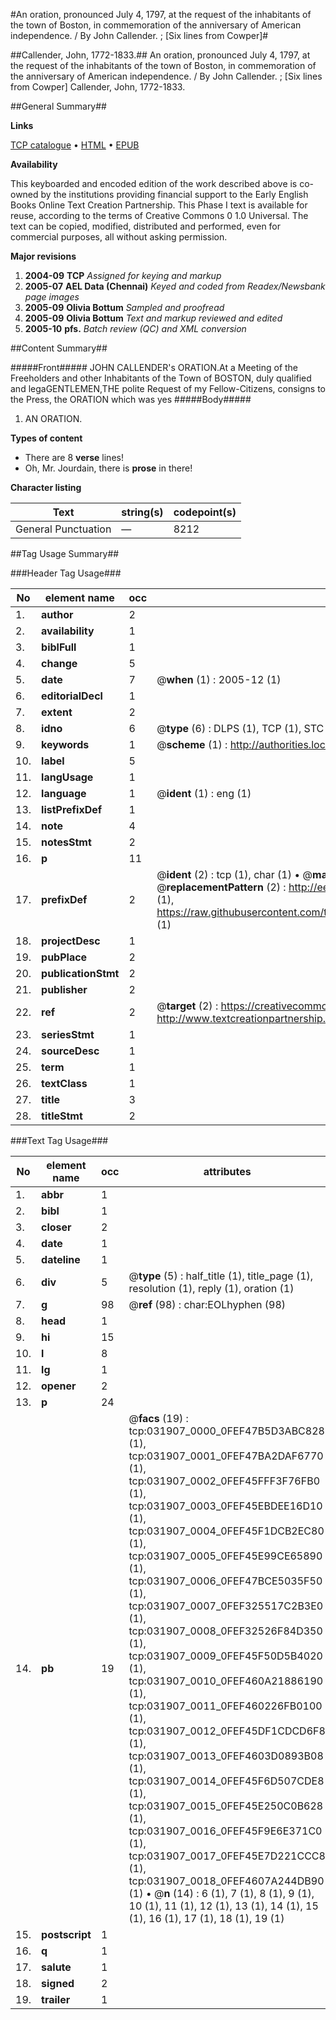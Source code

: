 #An oration, pronounced July 4, 1797, at the request of the inhabitants of the town of Boston, in commemoration of the anniversary of American independence. / By John Callender. ; [Six lines from Cowper]#

##Callender, John, 1772-1833.##
An oration, pronounced July 4, 1797, at the request of the inhabitants of the town of Boston, in commemoration of the anniversary of American independence. / By John Callender. ; [Six lines from Cowper]
Callender, John, 1772-1833.

##General Summary##

**Links**

[TCP catalogue](http://www.ota.ox.ac.uk/tcp/)  • 
[HTML](http://tei.it.ox.ac.uk/tcp/Texts-HTML/free/N24/N24130.html)  • 
[EPUB](http://tei.it.ox.ac.uk/tcp/Texts-EPUB/free/N24/N24130.epub)

**Availability**

This keyboarded and encoded edition of the
	       work described above is co-owned by the institutions
	       providing financial support to the Early English Books
	       Online Text Creation Partnership. This Phase I text is
	       available for reuse, according to the terms of Creative
	       Commons 0 1.0 Universal. The text can be copied,
	       modified, distributed and performed, even for
	       commercial purposes, all without asking permission.

**Major revisions**

1. __2004-09__ __TCP__ *Assigned for keying and markup*
1. __2005-07__ __AEL Data (Chennai)__ *Keyed and coded from Readex/Newsbank page images*
1. __2005-09__ __Olivia Bottum__ *Sampled and proofread*
1. __2005-09__ __Olivia Bottum__ *Text and markup reviewed and edited*
1. __2005-10__ __pfs.__ *Batch review (QC) and XML conversion*

##Content Summary##

#####Front#####
JOHN CALLENDER's ORATION.At a Meeting of the Freeholders and other Inhabitants of the Town of BOSTON, duly qualified and legaGENTLEMEN,THE polite Request of my Fellow-Citizens, consigns to the Press, the ORATION which was yes
#####Body#####

1. AN ORATION.

**Types of content**

  * There are 8 **verse** lines!
  * Oh, Mr. Jourdain, there is **prose** in there!

**Character listing**


|Text|string(s)|codepoint(s)|
|---|---|---|
|General Punctuation|—|8212|

##Tag Usage Summary##

###Header Tag Usage###

|No|element name|occ|attributes|
|---|---|---|---|
|1.|__author__|2||
|2.|__availability__|1||
|3.|__biblFull__|1||
|4.|__change__|5||
|5.|__date__|7| @__when__ (1) : 2005-12 (1)|
|6.|__editorialDecl__|1||
|7.|__extent__|2||
|8.|__idno__|6| @__type__ (6) : DLPS (1), TCP (1), STC (1), NOTIS (1), IMAGE-SET (1), EVANS-CITATION (1)|
|9.|__keywords__|1| @__scheme__ (1) : http://authorities.loc.gov/ (1)|
|10.|__label__|5||
|11.|__langUsage__|1||
|12.|__language__|1| @__ident__ (1) : eng (1)|
|13.|__listPrefixDef__|1||
|14.|__note__|4||
|15.|__notesStmt__|2||
|16.|__p__|11||
|17.|__prefixDef__|2| @__ident__ (2) : tcp (1), char (1)  •  @__matchPattern__ (2) : ([0-9\-]+):([0-9IVX]+) (1), (.+) (1)  •  @__replacementPattern__ (2) : http://eebo.chadwyck.com/downloadtiff?vid=$1&page=$2 (1), https://raw.githubusercontent.com/textcreationpartnership/Texts/master/tcpchars.xml#$1 (1)|
|18.|__projectDesc__|1||
|19.|__pubPlace__|2||
|20.|__publicationStmt__|2||
|21.|__publisher__|2||
|22.|__ref__|2| @__target__ (2) : https://creativecommons.org/publicdomain/zero/1.0/ (1), http://www.textcreationpartnership.org/docs/. (1)|
|23.|__seriesStmt__|1||
|24.|__sourceDesc__|1||
|25.|__term__|1||
|26.|__textClass__|1||
|27.|__title__|3||
|28.|__titleStmt__|2||


###Text Tag Usage###

|No|element name|occ|attributes|
|---|---|---|---|
|1.|__abbr__|1||
|2.|__bibl__|1||
|3.|__closer__|2||
|4.|__date__|1||
|5.|__dateline__|1||
|6.|__div__|5| @__type__ (5) : half_title (1), title_page (1), resolution (1), reply (1), oration (1)|
|7.|__g__|98| @__ref__ (98) : char:EOLhyphen (98)|
|8.|__head__|1||
|9.|__hi__|15||
|10.|__l__|8||
|11.|__lg__|1||
|12.|__opener__|2||
|13.|__p__|24||
|14.|__pb__|19| @__facs__ (19) : tcp:031907_0000_0FEF47B5D3ABC828 (1), tcp:031907_0001_0FEF47BA2DAF6770 (1), tcp:031907_0002_0FEF45FFF3F76FB0 (1), tcp:031907_0003_0FEF45EBDEE16D10 (1), tcp:031907_0004_0FEF45F1DCB2EC80 (1), tcp:031907_0005_0FEF45E99CE65890 (1), tcp:031907_0006_0FEF47BCE5035F50 (1), tcp:031907_0007_0FEF325517C2B3E0 (1), tcp:031907_0008_0FEF32526F84D350 (1), tcp:031907_0009_0FEF45F50D5B4020 (1), tcp:031907_0010_0FEF460A21886190 (1), tcp:031907_0011_0FEF460226FB0100 (1), tcp:031907_0012_0FEF45DF1CDCD6F8 (1), tcp:031907_0013_0FEF4603D0893B08 (1), tcp:031907_0014_0FEF45F6D507CDE8 (1), tcp:031907_0015_0FEF45E250C0B628 (1), tcp:031907_0016_0FEF45F9E6E371C0 (1), tcp:031907_0017_0FEF45E7D221CCC8 (1), tcp:031907_0018_0FEF4607A244DB90 (1)  •  @__n__ (14) : 6 (1), 7 (1), 8 (1), 9 (1), 10 (1), 11 (1), 12 (1), 13 (1), 14 (1), 15 (1), 16 (1), 17 (1), 18 (1), 19 (1)|
|15.|__postscript__|1||
|16.|__q__|1||
|17.|__salute__|1||
|18.|__signed__|2||
|19.|__trailer__|1||
